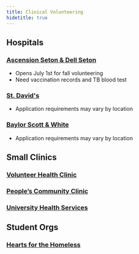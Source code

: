 ```yaml
---
title: Clinical Volunteering
hidetitle: true
---
```


## **Hospitals**

### [Ascension Seton & Dell Seton](https://supportseton.org/volunteer/apply-now/)

* Opens July 1st for fall volunteering
* Need vaccination records and TB blood test 

### [St. David's](https://stdavids.com/about/volunteering/)

* Application requirements may vary by location

### [Baylor Scott & White](https://www.bswhealth.com/locations/round-rock/about/become-a-volunteer)

* Application requirements may vary by location

## **Small Clinics**

### [Volunteer Health Clinic](http://www.volclinic.org/volunteer.html)

### [People’s Community Clinic](https://www.austinpcc.org/support/volunteer/)

### [University Health Services](https://www.healthyhorns.utexas.edu/clinicvolunteer.html)

## **Student Orgs**

### [Hearts for the Homeless](https://utexas.campuslabs.com/engage/organization/h4haustin)